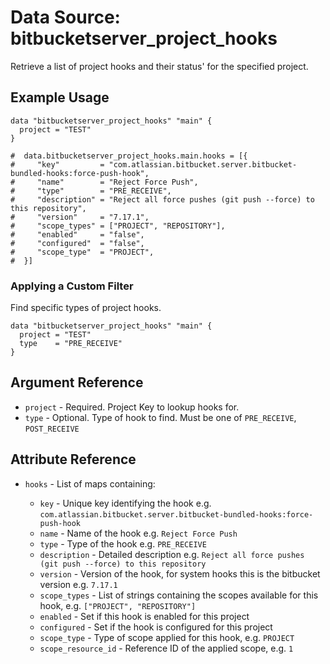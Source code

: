 # Data Source: bitbucketserver_project_hooks

Retrieve a list of project hooks and their status' for the specified project.

## Example Usage

```hcl
data "bitbucketserver_project_hooks" "main" {
  project = "TEST"
}

#  data.bitbucketserver_project_hooks.main.hooks = [{
#     "key"         = "com.atlassian.bitbucket.server.bitbucket-bundled-hooks:force-push-hook",
#     "name"        = "Reject Force Push",
#     "type"        = "PRE_RECEIVE",
#     "description" = "Reject all force pushes (git push --force) to this repository",
#     "version"     = "7.17.1",
#     "scope_types" = ["PROJECT", "REPOSITORY"],
#     "enabled"     = "false",
#     "configured"  = "false",
#     "scope_type"  = "PROJECT",
#  }]
```

### Applying a Custom Filter

Find specific types of project hooks.
 
```hcl
data "bitbucketserver_project_hooks" "main" {
  project = "TEST"
  type    = "PRE_RECEIVE"
}
```

## Argument Reference

* `project` - Required. Project Key to lookup hooks for.
* `type` - Optional. Type of hook to find. Must be one of `PRE_RECEIVE`, `POST_RECEIVE`

## Attribute Reference

* `hooks` - List of maps containing:

    * `key` - Unique key identifying the hook e.g. `com.atlassian.bitbucket.server.bitbucket-bundled-hooks:force-push-hook`
    * `name` - Name of the hook e.g. `Reject Force Push`
    * `type` - Type of the hook e.g. `PRE_RECEIVE`
    * `description` - Detailed description e.g. `Reject all force pushes (git push --force) to this repository`
    * `version` - Version of the hook, for system hooks this is the bitbucket version e.g. `7.17.1`
    * `scope_types` - List of strings containing the scopes available for this hook, e.g. `["PROJECT", "REPOSITORY"]`
    * `enabled` - Set if this hook is enabled for this project
    * `configured` - Set if the hook is configured for this project 
    * `scope_type` - Type of scope applied for this hook, e.g. `PROJECT`
    * `scope_resource_id` - Reference ID of the applied scope, e.g. `1`
